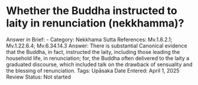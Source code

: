 # Whether the Buddha instructed to laity in renunciation (nekkhamma)?

Answer in Brief: -
 Category: Nekkhama
Sutta References: Mv.1.8.2.1; Mv.1.22.6.4; Mv.6.34.14.3
Answer: There is substantial Canonical evidence that the Buddha, in fact, instructed the laity, including those leading the household life, in renunciation; for, the Buddha often delivered to the laity a graduated discourse, which included talk on the drawback of sensuality and the blessing of renunciation. 
Tags: Upāsaka
Date Entered: April 1, 2025
Review Status: Not started